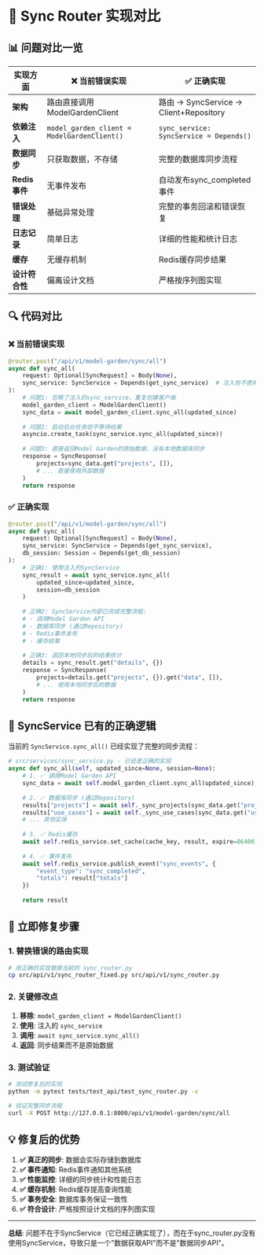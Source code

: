 # 🔄 Sync Router 实现对比

## 📊 **问题对比一览**

| 实现方面 | ❌ 当前错误实现 | ✅ 正确实现 |
|---------|----------------|------------|
| **架构** | 路由直接调用ModelGardenClient | 路由 → SyncService → Client+Repository |
| **依赖注入** | `model_garden_client = ModelGardenClient()` | `sync_service: SyncService = Depends()` |
| **数据同步** | 只获取数据，不存储 | 完整的数据库同步流程 |
| **Redis事件** | 无事件发布 | 自动发布sync_completed事件 |
| **错误处理** | 基础异常处理 | 完整的事务回滚和错误恢复 |
| **日志记录** | 简单日志 | 详细的性能和统计日志 |
| **缓存** | 无缓存机制 | Redis缓存同步结果 |
| **设计符合性** | 偏离设计文档 | 严格按序列图实现 |

## 🔍 **代码对比**

### ❌ 当前错误实现
```python
@router.post("/api/v1/model-garden/sync/all")
async def sync_all(
    request: Optional[SyncRequest] = Body(None),
    sync_service: SyncService = Depends(get_sync_service)  # 注入但不使用！
):
    # 问题1: 忽略了注入的sync_service，重复创建客户端
    model_garden_client = ModelGardenClient()
    sync_data = await model_garden_client.sync_all(updated_since)
    
    # 问题2: 启动后台任务但不等待结果
    asyncio.create_task(sync_service.sync_all(updated_since))
    
    # 问题3: 直接返回Model Garden的原始数据，没有本地数据库同步
    response = SyncResponse(
        projects=sync_data.get("projects", []),
        # ... 直接使用外部数据
    )
    return response
```

### ✅ 正确实现
```python
@router.post("/api/v1/model-garden/sync/all")
async def sync_all(
    request: Optional[SyncRequest] = Body(None),
    sync_service: SyncService = Depends(get_sync_service),
    db_session: Session = Depends(get_db_session)
):
    # 正确1: 使用注入的SyncService
    sync_result = await sync_service.sync_all(
        updated_since=updated_since,
        session=db_session
    )
    
    # 正确2: SyncService内部已完成完整流程:
    # - 调用Model Garden API
    # - 数据库同步 (通过Repository)
    # - Redis事件发布
    # - 缓存结果
    
    # 正确3: 返回本地同步后的结果统计
    details = sync_result.get("details", {})
    response = SyncResponse(
        projects=details.get("projects", {}).get("data", []),
        # ... 使用本地同步后的数据
    )
    return response
```

## 🎯 **SyncService 已有的正确逻辑**

当前的 `SyncService.sync_all()` 已经实现了完整的同步流程：

```python
# src/services/sync_service.py - 已经是正确的实现
async def sync_all(self, updated_since=None, session=None):
    # 1. ✅ 调用Model Garden API
    sync_data = await self.model_garden_client.sync_all(updated_since)
    
    # 2. ✅ 数据库同步 (通过Repository)
    results["projects"] = await self._sync_projects(sync_data.get("projects", []))
    results["use_cases"] = await self._sync_use_cases(sync_data.get("use_cases", []))
    # ... 其他实体
    
    # 3. ✅ Redis缓存
    await self.redis_service.set_cache(cache_key, result, expire=86400)
    
    # 4. ✅ 事件发布
    await self.redis_service.publish_event("sync_events", {
        "event_type": "sync_completed",
        "totals": result["totals"]
    })
    
    return result
```

## 🚀 **立即修复步骤**

### 1. 替换错误的路由实现
```bash
# 用正确的实现替换当前的 sync_router.py
cp src/api/v1/sync_router_fixed.py src/api/v1/sync_router.py
```

### 2. 关键修改点
1. **移除**: `model_garden_client = ModelGardenClient()`
2. **使用**: 注入的 `sync_service`
3. **调用**: `await sync_service.sync_all()`
4. **返回**: 同步结果而不是原始数据

### 3. 测试验证
```bash
# 测试修复后的实现
python -m pytest tests/test_api/test_sync_router.py -v

# 验证完整同步流程
curl -X POST http://127.0.0.1:8000/api/v1/model-garden/sync/all
```

## 💡 **修复后的优势**

1. **✅ 真正的同步**: 数据会实际存储到数据库
2. **✅ 事件通知**: Redis事件通知其他系统
3. **✅ 性能监控**: 详细的同步统计和性能日志
4. **✅ 缓存机制**: Redis缓存提高查询性能
5. **✅ 事务安全**: 数据库事务保证一致性
6. **✅ 符合设计**: 严格按照设计文档的序列图实现

---

**总结**: 问题不在于SyncService（它已经正确实现了），而在于sync_router.py没有使用SyncService，导致只是一个"数据获取API"而不是"数据同步API"。 